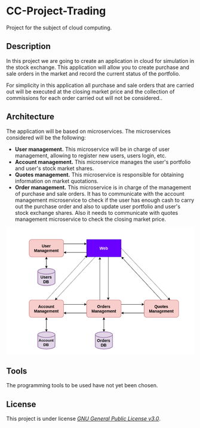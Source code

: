 # CC-Project-Trading
Project for the subject of cloud computing.

## Description

In this project we are going to create an application in cloud for simulation in the stock exchange. This application will allow you to create purchase and sale orders in the market and record the current status of the portfolio.

For simplicity in this application all purchase and sale orders that are carried out will be executed at the closing market price and the collection of commissions for each order carried out will not be considered..


## Architecture

The application will be based on microservices. The microservices considered will be the following:

* **User management.** This microservice will be in charge of user management, allowing to register new users, users login, etc.
* **Account management.** This microservice manages the user's portfolio and user's stock market shares.
* **Quotes management.** This microservice is responsible for obtaining information on market quotations.
* **Order management.** This microservice is in charge of the management of purchase and sale orders. It has to communicate with the account management microservice to check if the user has enough cash to carry out the purchase order and also to update user portfolio and user's stock exchange shares. Also it needs to communicate with quotes management microservice to check the closing market price.

![](docs/img/architectureDiagram.png)

## Tools

The programming tools to be used have not yet been chosen.


## License

This project is under license [*GNU General Public License v3.0*](https://github.com/Solano96/CC-Project-Trading/blob/master/LICENSE).
